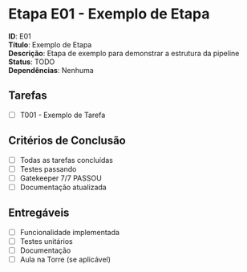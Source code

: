 # Etapa E01 - Exemplo de Etapa

**ID**: E01  
**Título**: Exemplo de Etapa  
**Descrição**: Etapa de exemplo para demonstrar a estrutura da pipeline  
**Status**: TODO  
**Dependências**: Nenhuma

## Tarefas

- [ ] T001 - Exemplo de Tarefa

## Critérios de Conclusão

- [ ] Todas as tarefas concluídas
- [ ] Testes passando
- [ ] Gatekeeper 7/7 PASSOU
- [ ] Documentação atualizada

## Entregáveis

- [ ] Funcionalidade implementada
- [ ] Testes unitários
- [ ] Documentação
- [ ] Aula na Torre (se aplicável)
